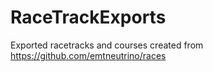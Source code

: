 # RaceTrackExports
Exported racetracks and courses created from https://github.com/emtneutrino/races 
